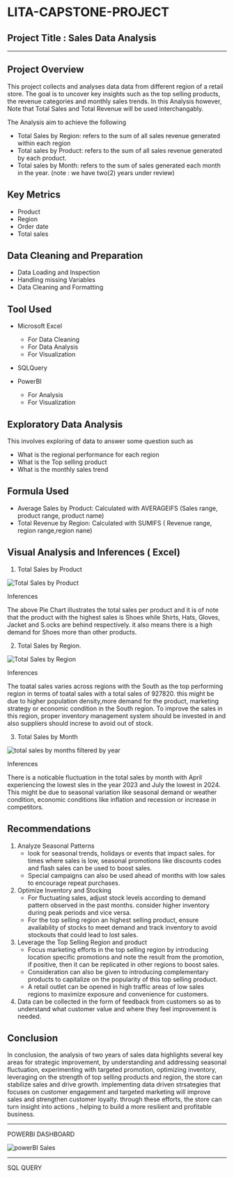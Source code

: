 # LITA-CAPSTONE-PROJECT


## Project Title : Sales Data Analysis
---


## Project Overview

This project collects and analyses data data from different region of a retail store. The goal is to uncover key insights such as the top selling products, the revenue categories and monthly sales trends. In this Analysis however, Note that Total Sales and Total Revenue will be used interchangably.

The Analysis aim to achieve the following
* Total Sales by Region: refers to the sum of all sales revenue generated within each region
* Total sales by Product: refers to the sum of all sales revenue generated by each product.
* Total sales by Month: refers to the sum of sales generated each month in the year. (note : we have two(2) years under review)


## Key Metrics

* Product
* Region
* Order date
* Total sales


## Data Cleaning and Preparation

* Data Loading and Inspection
* Handling missing Variables
* Data Cleaning and Formatting


## Tool Used

* Microsoft Excel
  * For Data Cleaning
  * For Data Analysis
  * For Visualization
 
* SQLQuery
  
* PowerBI
  * For Analysis
  * For Visualization


## Exploratory Data Analysis

This involves exploring of data to answer some question such as
* What is the regional performance for each region
* What is the Top selling product
* What is the monthly sales trend


## Formula Used

* Average Sales by Product: Calculated with AVERAGEIFS (Sales range, product range, product name)
* Total Revenue by Region: Calculated with SUMIFS ( Revenue range, region range,region nane)


## Visual Analysis and Inferences ( Excel)

1. Total Sales by Product

![Total Sales by Product](https://github.com/user-attachments/assets/dff2990e-1675-4bf1-9ca9-02dcb37e9ede)

Inferences

The above Pie Chart illustrates the total sales per product and it is of note that the product with the highest sales is Shoes while Shirts, Hats, Gloves, Jacket and S.ocks are behind respectively. it also means there is a high demand for Shoes more than other products.




2. Total Sales by Region.

![Total Sales by Region](https://github.com/user-attachments/assets/0d8ce501-43ea-410e-9a6e-920b9a326431)

Inferences

The toatal sales varies across regions with the South as the top performing region in terms of toatal sales with a total sales of 927820. this might be due to higher population density,more demand for the product, marketing strategy or economic condition in the South region. To improve the sales in this region, proper inventory management system should be invested in and also suppliers should increse to avoid out of stock.


3. Total Sales by Month

![total sales by months filtered by year](https://github.com/user-attachments/assets/6beff46e-3327-4570-a667-f6834622be4a)

Inferences

There is a noticable fluctuation in the total sales by month with April experiencing the lowest sles in the year 2023 and July the lowest in 2024. This might be due to seasonal variation like seasonal demand or weather condition, economic conditions like inflation and recession or increase in competitors.

## Recommendations
1. Analyze Seasonal Patterns
   * look for seasonal trends, holidays or events that impact sales. for times where sales is low, seasonal promotions like discounts codes and flash sales can be used to boost sales.
   * Special campaigns can also be used ahead of  months with low sales to encourage repeat purchases.
2. Optimize Inventory and Stocking
   * For fluctuating sales, adjust stock levels according to demand pattern observed in the past months. consider higher inventory during peak periods and vice versa.
   * For the top selling region an highest selling product, ensure availability of stocks to meet demand and track inventory to avoid  stockouts that could lead to lost sales.
3. Leverage the Top Selling Region and product
   * Focus marketing efforts in the top selling region by introducing location specific promotions and note the result from the promotion, if positive, then it can be replicated in other regions to boost sales.
   * Consideration can also be given to introducing complementary products to capitalize on the popularity of this top selling product.
   * A retail outlet can be opened in high traffic areas of low sales regions to maximize exposure and convenience for customers.
 4. Data can be collected in the form of feedback from customers so as to understand what customer value and where they feel improvement is needed. 


 ## Conclusion
In conclusion, the analysis of two years of sales data highlights several key areas for strategic improvement, by understanding and addressing seasonal fluctuation, experimenting with targeted promotion, optimizing inventory, leveraging on the strength of top selling products and region, the store can stabilize  sales and drive growth.  implementing data driven strsategies that focuses on customer engagement and targeted marketing will improve sales  and strengthen customer loyalty. through these efforts, the store can turn insight into actions , helping to build a more resilient and profitable business.


---
POWERBI DASHBOARD

![powerBI Sales](https://github.com/user-attachments/assets/31e6277a-82d9-4bc2-95b3-7ed1f22ac674)


---
SQL QUERY





